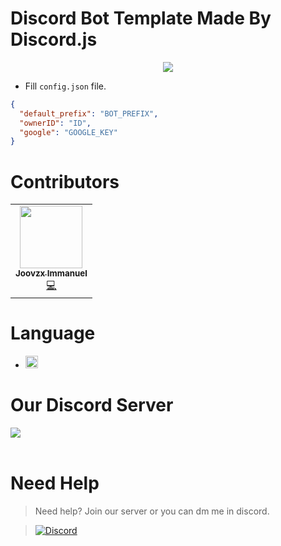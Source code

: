# Discord Bot Template Made By Discord.js

<center><a href="https://discord.com/assets/ef555bf639a11bd65ae3065263788bba.png"><img src="https://discord.com/assets/ef555bf639a11bd65ae3065263788bba.png"></a></center>

- Fill ```config.json``` file.
```json
{
  "default_prefix": "BOT_PREFIX",
  "ownerID": "ID",
  "google": "GOOGLE_KEY"
}
```
# Contributors

<table>
  <tr>
    <td align="center"><a href="https://github.com/Joovzx"><img src="https://github.com/Joovzx.png" width="100px;" alt=""/><br /><sub><b>Joovzx Immanuel</b></sub></a><br /><a href="https://github.com/Joovzx" title="Developers">💻</a></td>
  </tr>
  
</table>

# Language
- <code><img height="20" src="https://img.shields.io/badge/-JavaScript-F7DF1E?style=flat-square&logo=JavaScript&logoColor=333333"></code>

# Our Discord Server

<a href="https://discord.gg/devs"><img src="https://invidget.switchblade.xyz/xdBnJjUXJv"/></a>
<br><br>
</div>

# Need Help
> Need help? Join our server or you can dm me in discord.

> [![Discord](https://discord.c99.nl/widget/theme-1/552492140270452736.png)](https://discord.com/users/552492140270452736)
